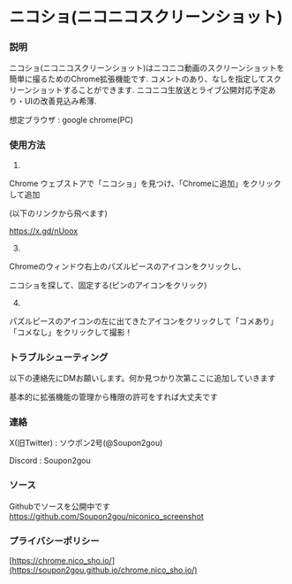 # ニコショ(ニコニコスクリーンショット)

### 説明
ニコショ(ニコニコスクリーンショット)はニコニコ動画のスクリーンショットを簡単に撮るためのChrome拡張機能です.
コメントのあり、なしを指定してスクリーンショットすることができます.
ニコニコ生放送とライブ公開対応予定あり・UIの改善見込み希薄.

想定ブラウザ : google chrome(PC)

### 使用方法
1.
Chrome ウェブストアで「ニコショ」を見つけ、「Chromeに追加」をクリックして追加

(以下のリンクから飛べます)

https://x.gd/nUoox

3.
Chromeのウィンドウ右上のパズルピースのアイコンをクリックし、

ニコショを探して、固定する(ピンのアイコンをクリック)

4.
パズルピースのアイコンの左に出てきたアイコンをクリックして「コメあり」「コメなし」をクリックして撮影！

### トラブルシューティング

以下の連絡先にDMお願いします。何か見つかり次第ここに追加していきます

基本的に拡張機能の管理から権限の許可をすれば大丈夫です

### 連絡
X(旧Twitter) : ソウポン2号(@Soupon2gou) 

Discord : Soupon2gou

### ソース
Githubでソースを公開中です
https://github.com/Soupon2gou/niconico_screenshot

### プライバシーポリシー
[https://chrome.nico_sho.io/](https://soupon2gou.github.io/chrome.nico_sho.io/)

